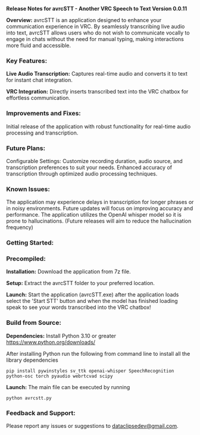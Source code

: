**Release Notes for avrcSTT - Another VRC Speech to Text
Version 0.0.11**

**Overview:** avrcSTT is an application designed to enhance your communication experience in VRC. By seamlessly transcribing live audio into text, avrcSTT allows users who do not wish to communicate vocally to engage in chats without the need for manual typing, making interactions more fluid and accessible.

### **Key Features:**

**Live Audio Transcription:** Captures real-time audio and converts it to text for instant chat integration.

**VRC Integration:** Directly inserts transcribed text into the VRC chatbox for effortless communication.

### Improvements and Fixes:

Initial release of the application with robust functionality for real-time audio processing and transcription.

### **Future Plans:**

Configurable Settings: Customize recording duration, audio source, and transcription preferences to suit your needs.
Enhanced accuracy of transcription through optimized audio processing techniques.

### **Known Issues:**

The application may experience delays in transcription for longer phrases or in noisy environments. Future updates will focus on improving accuracy and performance.
The application utilizes the OpenAI whisper model so it is prone to hallucinations.  (Future releases will aim to reduce the hallucination frequency) 

### **Getting Started:**

### **Precompiled:**

**Installation:** Download the application from 7z file.

**Setup:** Extract the avrcSTT folder to your preferred location.

**Launch:** Start the application (avrcSTT.exe) after the application loads select the 'Start STT' button and when the model has finished loading speak to see your words transcribed into the VRC chatbox!

### **Build from Source:**

**Dependencies:**
Install Python 3.10 or greater
https://www.python.org/downloads/

After installing Python run the following from command line to install all the library dependencies
```
pip install pywinstyles sv_ttk openai-whisper SpeechRecognition python-osc torch pyaudio webrtcvad scipy
```

**Launch:** The main file can be executed by running
```
python avrcstt.py
```

### **Feedback and Support:**

Please report any issues or suggestions to dataclipsedev@gmail.com.
